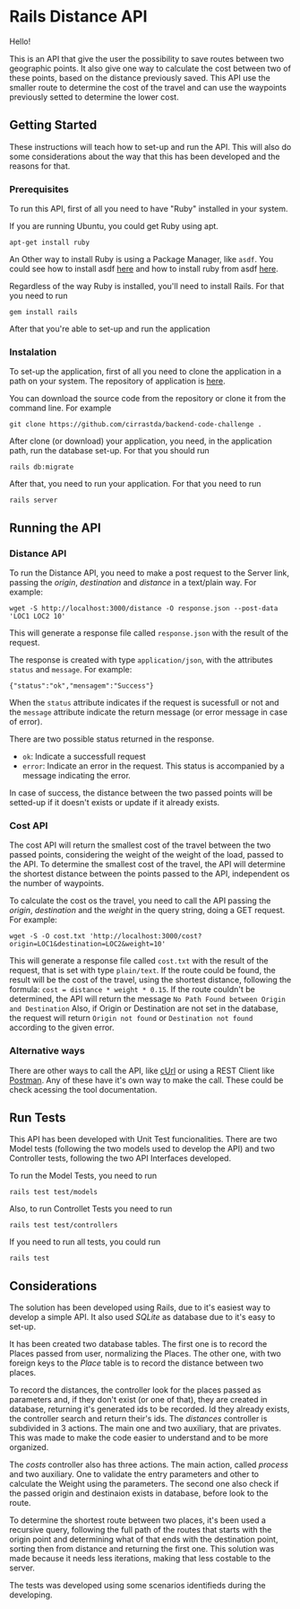 Rails Distance API
=======================

Hello!

This is an API that give the user the possibility to save routes between two geographic points. It also give one way to calculate the cost between two of these points, based on the distance previously saved.
This API use the smaller route to determine the cost of the travel and can use the waypoints previously setted to determine the lower cost.

## Getting Started

These instructions will teach how to set-up and run the API. This will also do some considerations about the way that this has been developed and the reasons for that.

### Prerequisites

To run this API, first of all you need to have "Ruby" installed in your system.

If you are running Ubuntu, you could get Ruby using apt.
```
apt-get install ruby
```

An Other way to install Ruby is using a Package Manager, like `asdf`.
You could see how to install asdf [here](https://github.com/asdf-vm/asdf) and how to install ruby from asdf [here](https://github.com/asdf-vm/asdf-ruby).


Regardless of the way Ruby is installed, you'll need to install Rails. For that you need to run
```
gem install rails
```

After that you're able to set-up and run the application

### Instalation

To set-up the application, first of all you need to clone the application in a path on your system.
The repository of application is [here](https://github.com/cirrastda/backend-code-challenge).

You can download the source code from the repository or clone it from the command line. For example
```
git clone https://github.com/cirrastda/backend-code-challenge .
```

After clone (or download) your application, you need, in the application path, run the database set-up. For that you should run
```
rails db:migrate
```

After that, you need to run your application. For that you need to run
```
rails server
```

## Running the API

### Distance API

To run the Distance API, you need to make a post request to the Server link, passing the *origin*, *destination* and *distance* in a text/plain way. For example:
```
wget -S http://localhost:3000/distance -O response.json --post-data 'LOC1 LOC2 10'
```

This will generate a response file called `response.json` with the result of the request.

The response is created with type `application/json`, with the attributes `status` and `message`. For example:
```
{"status":"ok","mensagem":"Success"}
```
When the `status` attribute indicates if the request is sucessfull or not and the `message` attribute indicate the return message (or error message in case of error).

There are two possible status returned in the response.
- `ok`: Indicate a successfull request
- `error`: Indicate an error in the request. This status is accompanied by a message indicating the error.

In case of success, the distance between the two passed points will be setted-up if it doesn't exists or update if it already exists.

### Cost API

The cost API will return the smallest cost of the travel between the two passed points, considering the weight of the weight of the load, passed to the API.
To determine the smallest cost of the travel, the API will determine the shortest distance between the points passed to the API, independent os the number of waypoints.

To calculate the cost os the travel, you need to call the API passing the *origin*, *destination* and the *weight* in the query string, doing a GET request.
For example:
```
wget -S -O cost.txt 'http://localhost:3000/cost?origin=LOC1&destination=LOC2&weight=10'
```

This will generate a response file called `cost.txt` with the result of the request, that is set with type `plain/text`.
If the route could be found, the result will be the cost of the travel, using the shortest distance, following the formula: `cost = distance * weight * 0.15`.
If the route couldn't be determined, the API will return the message `No Path Found between Origin and Destination`
Also, if Origin or Destination are not set in the database, the request will return `Origin not found` or `Destination not found` according to the given error.

### Alternative ways

There are other ways to call the API, like [cUrl](https://github.com/curl/curl) or using a REST Client like [Postman](https://www.getpostman.com/).
Any of these have it's own way to make the call. These could be check acessing the tool documentation. 


## Run Tests

This API has been developed with Unit Test funcionalities.
There are two Model tests (following the two models used to develop the API) and two Controller tests, following the two API Interfaces developed.

To run the Model Tests, you need to run
```
rails test test/models
```

Also, to run Controllet Tests you need to run
```
rails test test/controllers
```

If you need to run all tests, you could run
```
rails test
```

## Considerations

The solution has been developed using Rails, due to it's easiest way to develop a simple API. It also used *SQLite* as database due to it's easy to set-up.

It has been created two database tables. The first one is to record the Places passed from user, normalizing the Places. The other one, with two foreign keys to the *Place* table is to record the distance between two places.

To record the distances, the controller look for the places passed as parameters and, if they don't exist (or one of that), they are created in database, returning it's generated ids to be recorded. Id they already exists, the controller search and return their's ids.
The *distances* controller is subdivided in 3 actions. The main one and two auxiliary, that are privates. This was made to make the code easier to understand and to be more organized.

The *costs* controller also has three actions. The main action, called *process* and two auxiliary. One to validate the entry parameters and other to calculate the Weight using the parameters. The second one also check if the passed origin and destinaion exists in database, before look to the route.

To determine the shortest route between two places, it's been used a recursive query, following the full path of the routes that starts with the origin point and determining what of that ends with the destination point, sorting then from distance and returning the first one.
This solution was made because it needs less iterations, making that less costable to the server.

The tests was developed using some scenarios identifieds during the developing.